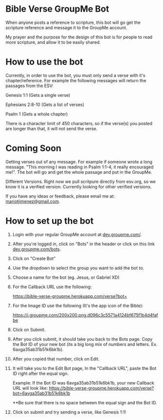 # Bible Verse GroupMe Bot
When anyone posts a reference to scripture, this bot will go get the scripture reference and message it to the GroupMe account.

My prayer and the purpose for the design of this bot is for people to read more scripture, and allow it to be easily shared. 

# How to use the bot
Currently, in order to use the bot, you must only send a verse with it's chapter/reference. For example the following messages will return the passages from the ESV:

Genesis 1:1 (Gets a single verse)

Ephesians 2:8-10 (Gets a list of verses)

Psalm 1 (Gets a whole chapter)


There is a character limit of 450 characters, so if the verse(s) you posted are longer than that, it will not send the verse.

# Coming Soon
Getting verses out of any message. For example if someone wrote a long message. "This morning I was reading in Psalm 1:1-4, it really encouraged me!". The bot will go and get the whole passage and put in the GroupMe.

Different Versions. Right now we pull scritpure directly from esv.org, so we know it is a verified version. Currently looking for other verified versions.

If you have any ideas or feedback, please email me at: mariotjimenez@gmail.com.

# How to set up the bot
1. Login with your regular GroupMe account at [dev.groupme.com/](https://dev.groupme.com/session/new).
2. After you're logged in, click on "Bots" in the header or click on this link [dev.groupme.com/bots](https://dev.groupme.com/bots).
3. Click on "Create Bot"
4. Use the dropdown to select the group you want to add the bot to.
5. Choose a name for the bot (eg. Jesus, or Gabriel XD)
6. For the Callback URL use the following: 

    https://bible-verse-groupme.herokuapp.com/verse?bot=

7. For the Image ID use the following (It's the app icon of the Bible):

    https://i.groupme.com/200x200.png.d096c3c5571a4124bf675f1b4d4fafbe

8. Click on Submit.
9. After you click submit, it should take you back to the Bots page. Copy the Bot ID of your new bot (its a big long mix of numbers and letters. Ex. 6avga35ab31b51k6bk1b).
10. After you copied that number, click on Edit.
11. It will take you to the Edit Bot page, In the "Callback URL", paste the Bot ID right after the equal sign. 

    Example: If the Bot ID was 6avga35ab31b51k6bk1b, your new Callback URL will look like: 
https://bible-verse-groupme.herokuapp.com/verse?bot=6avga35ab31b51k6bk1b

    **Be sure that there is no space between the equal sign and the Bot ID.
12. Click on submit and try sending a verse, like Genesis 1:1!

